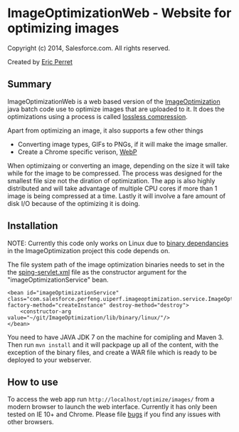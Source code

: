 # ImageOptimizationWeb - Website for optimizing images #

Copyright (c) 2014, Salesforce.com. All rights reserved.

Created by <span itemscope="" itemtype="http://schema.org/Person">
	<a itemprop="url" rel="author" href="https://github.com/eperret"><span itemprop="name">Eric Perret</span></a>
</span>

## Summary ##

ImageOptimizationWeb is a web based version of the [ImageOptimization](https://git.soma.salesforce.com/perfeng/ImageOptimization) java batch code use to optimize images that are uploaded to it. It does the optimizations using a process is called [lossless compression](http://en.wikipedia.org/wiki/Image_compression#Lossy_and_lossless_compression).

Apart from optimizing an image, it also supports a few other things
* Converting image types, GIFs to PNGs, if it will make the image smaller.
* Create a Chrome specific verison, [WebP](https://developers.google.com/speed/webp/?csw=1)

When optimizaing or converting an image, depending on the size it will take while for the image to be compressed. The process was designed for the smallest file size not the diration of optimization. The app is also highly distributed and will take advantage of multiple CPU cores if more than 1 image is being compressed at a time. Lastly it will involve a fare amount of disk I/O because of the optimizing it is doing.

## Installation ##

NOTE: Currently this code only works on Linux due to [binary dependancies](https://git.soma.salesforce.com/perfeng/ImageOptimization/tree/master/lib/binary/linux) in the ImageOptimization project this code depends on.

The file system path of the image optimization binaries needs to set in the the [sping-servlet.xml](https://git.soma.salesforce.com/perfeng/ImageOptimizationWeb/blob/master/WebContent/WEB-INF/spring-servlet.xml) file as the constructor argument for the "imageOptimizationService" bean.

    <bean id="imageOptimizationService" class="com.salesforce.perfeng.uiperf.imageoptimization.service.ImageOptimizationService" factory-method="createInstance" destroy-method="destroy">
        <constructor-arg value="~/git/ImageOptimization/lib/binary/linux/"/>
    </bean>

You need to have JAVA JDK 7 on the machine for comipling and Maven 3.  Then run `mvn install` and it will packpage up all of the content, with the exception of the binary files, and create a WAR file which is ready to be deployed to your webserver.

## How to use ##

To access the web app run `http://localhost/optimize/images/` from a modern browser to launch the web interface.  Currently it has only been tested on IE 10+ and Chrome.  Please file [bugs](https://github.com/forcedotcom/ImageOptimizationWeb/issues) if you find any issues with other browsers.

